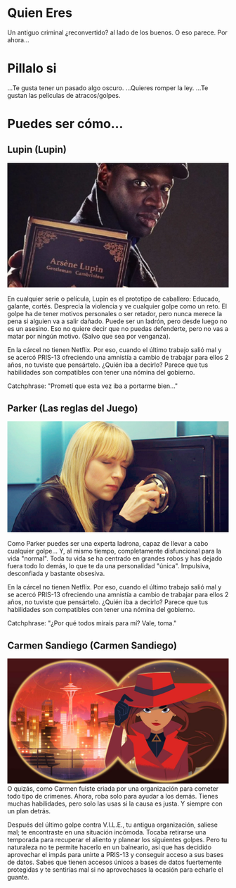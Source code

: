 # Quien Eres
Un antiguo criminal ¿reconvertido? al lado de los buenos. O eso parece. Por ahora...

# Pillalo si

...Te gusta tener un pasado algo oscuro.
...Quieres romper la ley.
...Te gustan las películas de atracos/golpes.

# Puedes ser cómo...


## Lupin (Lupin)

![Lupin](./imgs/netflix-lupin-temporadapng.webp)

En cualquier serie o película, Lupin es el prototipo de caballero: Educado, galante, cortés. Desprecia la violencia y ve cualquier golpe como un reto. El golpe ha de tener motivos personales o ser retador, pero nunca merece la pena si alguien va a salir dañado. Puede ser un ladrón, pero desde luego no es un asesino. Eso no quiere decir que no puedas defenderte, pero no vas a matar por ningún motivo. (Salvo que sea por venganza).

En la cárcel no tienen Netflix. Por eso, cuando el último trabajo salió mal y se acercó PRIS-13 ofreciendo una amnistía a cambio de trabajar para ellos 2 años, no tuviste que pensártelo. ¿Quién iba a decirlo? Parece que tus habilidades son compatibles con tener una nómina del gobierno.

Catchphrase: "Prometí que esta vez iba a portarme bien..."


## Parker (Las reglas del Juego)


![Parker](./imgs/Parker-Cracking-A-Safe-In-Leverage.jpg)

Como Parker puedes ser una experta ladrona, capaz de llevar a cabo cualquier golpe... Y, al mismo tiempo, completamente disfuncional para la vida "normal". Toda tu vida se ha centrado en grandes robos y has dejado fuera todo lo demás, lo que te da una personalidad "única". Impulsiva, desconfiada y bastante obsesiva.

En la cárcel no tienen Netflix. Por eso, cuando el último trabajo salió mal y se acercó PRIS-13 ofreciendo una amnistía a cambio de trabajar para ellos 2 años, no tuviste que pensártelo. ¿Quién iba a decirlo? Parece que tus habilidades son compatibles con tener una nómina del gobierno.

Catchphrase: "¿Por qué todos mirais para mí? Vale, toma."




## Carmen Sandiego (Carmen Sandiego)

![Sandiego](./imgs/sandiego.jpg)
O quizás, como Carmen fuiste criada por una organización para cometer todo tipo de crímenes. Ahora, roba solo para ayudar a los demás. Tienes muchas habilidades, pero solo las usas si la causa es justa. Y siempre con un plan detrás.

Después del último golpe contra V.I.L.E., tu antigua organización, saliese mal; te encontraste en una situación incómoda. Tocaba retirarse una temporada para
recuperar el aliento y planear los siguientes golpes. Pero tu naturaleza no te permite hacerlo en un balneario, así que has decidido aprovechar el impás para unirte
a PRIS-13 y conseguir acceso a sus bases de datos. Sabes que tienen accesos únicos a bases de datos fuertemente protegidas y te sentirías mal si no aprovechases la
ocasión para echarle el guante.
